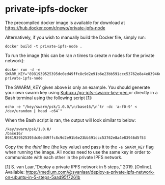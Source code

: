 # private-ipfs-docker

The precompiled docker image is available for download at https://hub.docker.com/r/newo/private-ipfs-node

Alternatively, if you wish to manually build the Docker file, simply run:

```
docker build -t private-ipfs-node .
```

To run the image (this can be ran *n* times to create *n* nodes for the private network):
```
docker run -d -e SWARM_KEY="8981939525395dc0ed49ffc8c9d2e91b6e23bb591ccc53762e8a4e83946d5f53" private-ipfs-node
```

The SWARM_KEY given above is only an example. You should generate your own swarm key using  [Kubuxu /go-ipfs-swarm-key-gen ](https://github.com/Kubuxu/go-ipfs-swarm-key-gen "Kubuxu /go-ipfs-swarm-key-gen ") or directly in a Bash terminal using the following script [1]:

```
echo -e "/key/swarm/psk/1.0.0/\n/base16/\n`tr -dc 'a-f0-9' < /dev/urandom | head -c64`"
```

When the Bash script is ran, the output will look similar to below:

```
/key/swarm/psk/1.0.0/
/base16/
8981939525395dc0ed49ffc8c9d2e91b6e23bb591ccc53762e8a4e83946d5f53
```

Copy the the *third* line (the key value) and pass it to the ```-e SWARM_KEY``` flag when running the image. All nodes need to use the same key in order to communicate with each other in the private IPFS network.

[1] S. van Laar,“Deploy a private IPFS network in 5 steps,” 2019. [Online]. Available: https://medium.com/@svanlaar/deploy-a-private-ipfs-network-on-ubuntu-in-5-steps-5aad95f7261b
